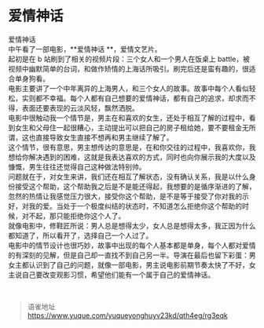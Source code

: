 # 爱情神话
爱情神话  
中午看了一部电影，**爱情神话 **，爱情文艺片。  
起初是在 b 站刷到了相关的视频片段：三个女人和一个男人在饭桌上 battle，被视频中幽默简单的台词，和做作矫情的上海话所吸引。刷完后还是蛮有趣的，很适合单身狗看。  
电影主要讲了一个中年离异的上海男人，和三个女人的故事。故事中每个人看似轻松，实则都不幸福。每个人都有自己想要的爱情神话，都有自己的追求，却求而不得，表面还要表现的云淡风轻，飘然洒脱。  
电影中很触动我一个情节是，男主在和喜欢的女生，还处于相互了解的过程中，看到女生和父母住一起很糟心，主动提出可以把自己的房子租给她，要不要租金无所谓，这也直接导致女生直接不想再和男主继续了解了。  
这个情节，很有意思，男主想传达的意思是，在和你交往的过程中，我喜欢你，我想给你解决遇到的困难，这就是我表达喜欢的方式，同时也向你展示我的大度以及慷慨，男生往往还觉得自己这种做法特别帅。  
问题就在于，对女生来讲，我们还在相互了解状态，没有确认关系，我是以什么身份接受这个帮助，这个帮助我之后是不是能还得起，我想要的是循序渐进的了解，忽然的热情让我感觉压力很大，接受你这个帮助，是不是等于接受了你对我的示好，对我的爱。当处于一个极度纠结的状态时，不知道怎么拒绝你这个帮助的时候，对不起，那只能拒绝你这个人了。  
就像电影中，修鞋匠所说：男人总是想得太少，女人总是想得太多，我正因为什么都知道了，所以看开了，选择自己一个人过了。  
电影中的情节设计也很巧妙，故事中出现的每个人基本都是单身，每个人都对爱情的有深刻的见解，但是自己却一直找不到自己另一半。导演在最后也留下彩蛋：男女主都认识到了自己的问题，就像一部电影，男主说电影前期节奏太快了不好，女主说自己要改变观影习惯，希望他们能有一个属于自己的爱情神话。

<br>
  
> 语雀地址 https://www.yuque.com/yuqueyonghuyv23kd/qth4eg/rg3eqk